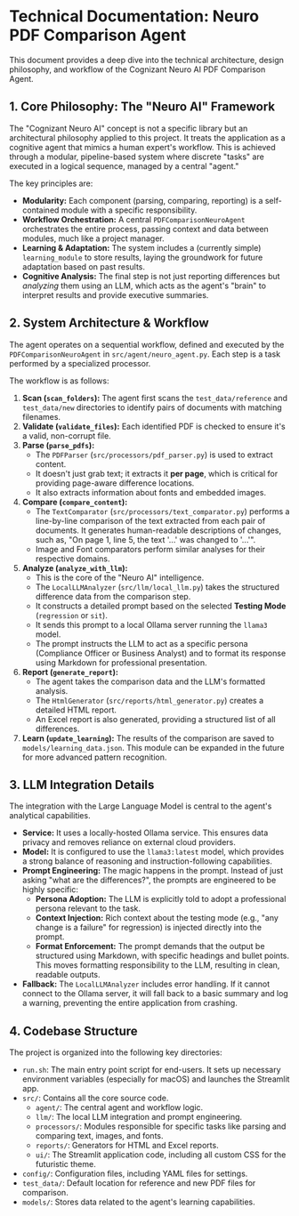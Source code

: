 # Technical Documentation: Neuro PDF Comparison Agent

This document provides a deep dive into the technical architecture, design philosophy, and workflow of the Cognizant Neuro AI PDF Comparison Agent.

## 1. Core Philosophy: The "Neuro AI" Framework

The "Cognizant Neuro AI" concept is not a specific library but an architectural philosophy applied to this project. It treats the application as a cognitive agent that mimics a human expert's workflow. This is achieved through a modular, pipeline-based system where discrete "tasks" are executed in a logical sequence, managed by a central "agent."

The key principles are:
-   **Modularity:** Each component (parsing, comparing, reporting) is a self-contained module with a specific responsibility.
-   **Workflow Orchestration:** A central `PDFComparisonNeuroAgent` orchestrates the entire process, passing context and data between modules, much like a project manager.
-   **Learning & Adaptation:** The system includes a (currently simple) `learning_module` to store results, laying the groundwork for future adaptation based on past results.
-   **Cognitive Analysis:** The final step is not just reporting differences but *analyzing* them using an LLM, which acts as the agent's "brain" to interpret results and provide executive summaries.

## 2. System Architecture & Workflow

The agent operates on a sequential workflow, defined and executed by the `PDFComparisonNeuroAgent` in `src/agent/neuro_agent.py`. Each step is a task performed by a specialized processor.

The workflow is as follows:

1.  **Scan (`scan_folders`):** The agent first scans the `test_data/reference` and `test_data/new` directories to identify pairs of documents with matching filenames.
2.  **Validate (`validate_files`):** Each identified PDF is checked to ensure it's a valid, non-corrupt file.
3.  **Parse (`parse_pdfs`):**
    -   The `PDFParser` (`src/processors/pdf_parser.py`) is used to extract content.
    -   It doesn't just grab text; it extracts it **per page**, which is critical for providing page-aware difference locations.
    -   It also extracts information about fonts and embedded images.
4.  **Compare (`compare_content`):**
    -   The `TextComparator` (`src/processors/text_comparator.py`) performs a line-by-line comparison of the text extracted from each pair of documents. It generates human-readable descriptions of changes, such as, "On page 1, line 5, the text '...' was changed to '...'".
    -   Image and Font comparators perform similar analyses for their respective domains.
5.  **Analyze (`analyze_with_llm`):**
    -   This is the core of the "Neuro AI" intelligence.
    -   The `LocalLLMAnalyzer` (`src/llm/local_llm.py`) takes the structured difference data from the comparison step.
    -   It constructs a detailed prompt based on the selected **Testing Mode** (`regression` or `sit`).
    -   It sends this prompt to a local Ollama server running the `llama3` model.
    -   The prompt instructs the LLM to act as a specific persona (Compliance Officer or Business Analyst) and to format its response using Markdown for professional presentation.
6.  **Report (`generate_report`):**
    -   The agent takes the comparison data and the LLM's formatted analysis.
    -   The `HtmlGenerator` (`src/reports/html_generator.py`) creates a detailed HTML report.
    -   An Excel report is also generated, providing a structured list of all differences.
7.  **Learn (`update_learning`):** The results of the comparison are saved to `models/learning_data.json`. This module can be expanded in the future for more advanced pattern recognition.

## 3. LLM Integration Details

The integration with the Large Language Model is central to the agent's analytical capabilities.

-   **Service:** It uses a locally-hosted Ollama service. This ensures data privacy and removes reliance on external cloud providers.
-   **Model:** It is configured to use the `llama3:latest` model, which provides a strong balance of reasoning and instruction-following capabilities.
-   **Prompt Engineering:** The magic happens in the prompt. Instead of just asking "what are the differences?", the prompts are engineered to be highly specific:
    -   **Persona Adoption:** The LLM is explicitly told to adopt a professional persona relevant to the task.
    -   **Context Injection:** Rich context about the testing mode (e.g., "any change is a failure" for regression) is injected directly into the prompt.
    -   **Format Enforcement:** The prompt demands that the output be structured using Markdown, with specific headings and bullet points. This moves formatting responsibility to the LLM, resulting in clean, readable outputs.
-   **Fallback:** The `LocalLLMAnalyzer` includes error handling. If it cannot connect to the Ollama server, it will fall back to a basic summary and log a warning, preventing the entire application from crashing.

## 4. Codebase Structure

The project is organized into the following key directories:

-   `run.sh`: The main entry point script for end-users. It sets up necessary environment variables (especially for macOS) and launches the Streamlit app.
-   `src/`: Contains all the core source code.
    -   `agent/`: The central agent and workflow logic.
    -   `llm/`: The local LLM integration and prompt engineering.
    -   `processors/`: Modules responsible for specific tasks like parsing and comparing text, images, and fonts.
    -   `reports/`: Generators for HTML and Excel reports.
    -   `ui/`: The Streamlit application code, including all custom CSS for the futuristic theme.
-   `config/`: Configuration files, including YAML files for settings.
-   `test_data/`: Default location for reference and new PDF files for comparison.
-   `models/`: Stores data related to the agent's learning capabilities. 